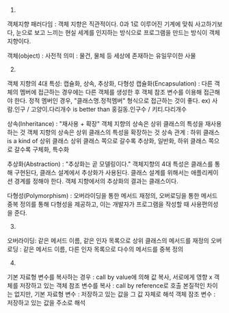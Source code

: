 1.
객체지향 패러다임 : 객체 지향은 직관적이다.
0과 1로 이루어진 기계에 맞춰 사고하기보다, 눈으로 보고 느끼는 현실 세계를 인지하는 방식으로 프로그램을 만드는 방식이 객체 지향이다.

객체(object) : 
사전적 의미 : 물건, 물체 등
세상에 존재하는 유일무이한 사물

2.
객체 지향의 4대 특성: 캡슐화, 상속, 추상화, 다형성
캡슐화(Encapsulation) : 
다른 객체의 멤버에 접근하는 경우에는 다른 객체를 생성한 후 객체 참조 변수를 이용해 접근해야 한다.
정적 멤버인 경우, "클래스명.정적멤버" 형식으로 접근하는 것이 좋다.
ex) 사람.인구 / 고양이.다리개수 is better than 홍길동.인구수 / 키티.다리개수

상속(Inheritance)  :
"재사용 + 확장"
객체 지향의 상속은 상위 클래스의 특성을 재사용하는 것
객체 지향의 상속은 상위 클래스의 특성을 확장하는 것
상속 관계 : 하위 클래스 is a kind of 상위 클래스
상위 클래스 쪽으로 갈수록 추상화, 일반화, 하위 클래스 쪽으로 갈수록 구체화, 특수화


추상화(Abstraction) : 
"추상화는 곧 모델링이다."
객체지향의 4대 특성은 클래스를 통해 구현된다, 클래스 설계에서 추상화가 사용된다.
클래스 설계를 위해서는 애플리케이션 경계를 정해야 한다.
객체 지향에서의 추상화의 결과는 클래스이다.

다형성(Polymorphism) : 
오버라이딩을 통한 메서드 재정의, 오버로딩을 통한 메서드 중복 정의를 통해 다형성을 제공하고,
이는 개발자가 프로그램을 작성할 때 사용편의성을 준다.

3.
오버라이딩: 같은 메서드 이름, 같은 인자 목록으로 상위 클래스의 메서드를 재정의
오버로딩 : 같은 메서드 이름, 다른 인자 목록으로 다수의 메서드를 중복 정의

4.
기본 자료형 변수를 복사하는 경우 : call by value에 의해 값 복사, 서로에게 영향 x
객체를 저장하고 있는 객체 참조 변수를 복사 : call by reference로 호출
본질적인 차이는 없지만, 
기본 자료형 변수 : 저장하고 있는 값을 그 값 자체로 해석
객체 잠조 변수 : 저장하고 있는 값을 주소로 해석